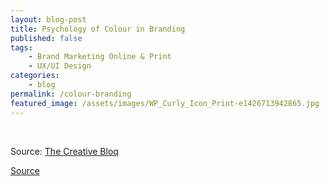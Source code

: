 ```yaml
---
layout: blog-post
title: Psychology of Colour in Branding
published: false
tags: 
    - Brand Marketing Online & Print
    - UX/UI Design
categories:
    - blog
permalink: /colour-branding
featured_image: /assets/images/WP_Curly_Icon_Print-e1426713942865.jpg
---
```

[][1]

&nbsp;

Source: [The Creative Bloq][2]

[][3]

[Source][4]

 [1]: http://curlydesigner.com/wp-content/uploads/2015/09/The-Power-of-Color-in-Branding-Infographic-US.jpg
 [2]: http://www.creativebloq.com/infographic/power-colour-branding-81516441?utm_source=Adestra&utm_medium=email&utm_campaign=12574&utm_term=8368889&utm_content=39977
 [3]: http://curlydesigner.com/wp-content/uploads/2015/09/color-emotion.jpg
 [4]: http://www.helpscout.net/blog/psychology-of-color/